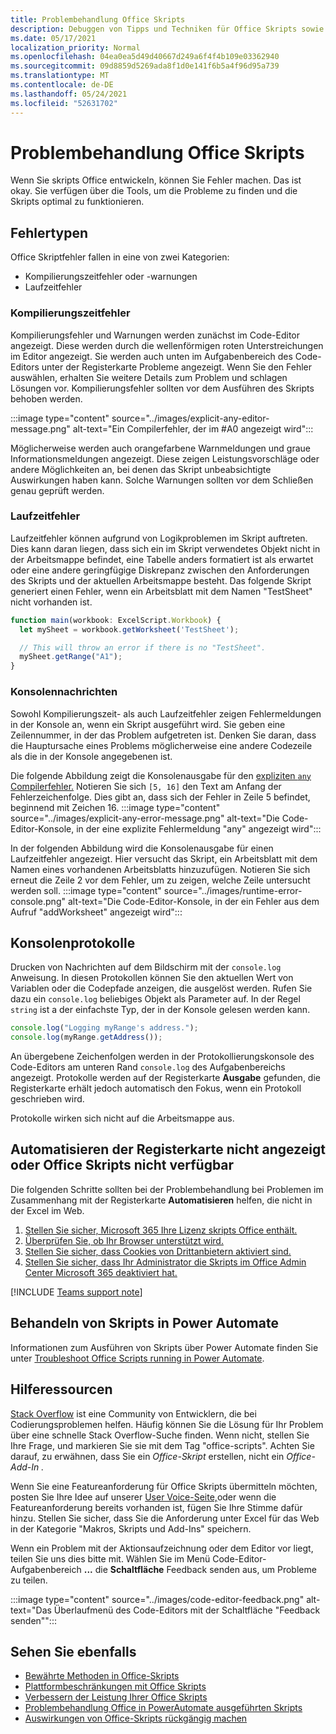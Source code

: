 ```yaml
---
title: Problembehandlung Office Skripts
description: Debuggen von Tipps und Techniken für Office Skripts sowie Hilferessourcen.
ms.date: 05/17/2021
localization_priority: Normal
ms.openlocfilehash: 04ea0ea5d49d40667d249a6f4f4b109e03362940
ms.sourcegitcommit: 09d8859d5269ada8f1d0e141f6b5a4f96d95a739
ms.translationtype: MT
ms.contentlocale: de-DE
ms.lasthandoff: 05/24/2021
ms.locfileid: "52631702"
---
```

# <a name="troubleshoot-office-scripts"></a>Problembehandlung Office Skripts

Wenn Sie skripts Office entwickeln, können Sie Fehler machen. Das ist okay. Sie verfügen über die Tools, um die Probleme zu finden und die Skripts optimal zu funktionieren.

## <a name="types-of-errors"></a>Fehlertypen

Office Skriptfehler fallen in eine von zwei Kategorien:

* Kompilierungszeitfehler oder -warnungen
* Laufzeitfehler

### <a name="compile-time-errors"></a>Kompilierungszeitfehler

Kompilierungsfehler und Warnungen werden zunächst im Code-Editor angezeigt. Diese werden durch die wellenförmigen roten Unterstreichungen im Editor angezeigt. Sie werden auch unten  im Aufgabenbereich des Code-Editors unter der Registerkarte Probleme angezeigt. Wenn Sie den Fehler auswählen, erhalten Sie weitere Details zum Problem und schlagen Lösungen vor. Kompilierungsfehler sollten vor dem Ausführen des Skripts behoben werden.

:::image type="content" source="../images/explicit-any-editor-message.png" alt-text="Ein Compilerfehler, der im #A0 angezeigt wird":::

Möglicherweise werden auch orangefarbene Warnmeldungen und graue Informationsmeldungen angezeigt. Diese zeigen Leistungsvorschläge oder andere Möglichkeiten an, bei denen das Skript unbeabsichtigte Auswirkungen haben kann. Solche Warnungen sollten vor dem Schließen genau geprüft werden.

### <a name="runtime-errors"></a>Laufzeitfehler

Laufzeitfehler können aufgrund von Logikproblemen im Skript auftreten. Dies kann daran liegen, dass sich ein im Skript verwendetes Objekt nicht in der Arbeitsmappe befindet, eine Tabelle anders formatiert ist als erwartet oder eine andere geringfügige Diskrepanz zwischen den Anforderungen des Skripts und der aktuellen Arbeitsmappe besteht. Das folgende Skript generiert einen Fehler, wenn ein Arbeitsblatt mit dem Namen "TestSheet" nicht vorhanden ist.

```TypeScript
function main(workbook: ExcelScript.Workbook) {
  let mySheet = workbook.getWorksheet('TestSheet');

  // This will throw an error if there is no "TestSheet".
  mySheet.getRange("A1");
}
```

### <a name="console-messages"></a>Konsolennachrichten

Sowohl Kompilierungszeit- als auch Laufzeitfehler zeigen Fehlermeldungen in der Konsole an, wenn ein Skript ausgeführt wird. Sie geben eine Zeilennummer, in der das Problem aufgetreten ist. Denken Sie daran, dass die Hauptursache eines Problems möglicherweise eine andere Codezeile als die in der Konsole angegebenen ist.

Die folgende Abbildung zeigt die Konsolenausgabe für den [expliziten `any` Compilerfehler.](../develop/typescript-restrictions.md) Notieren Sie sich `[5, 16]` den Text am Anfang der Fehlerzeichenfolge. Dies gibt an, dass sich der Fehler in Zeile 5 befindet, beginnend mit Zeichen 16.
:::image type="content" source="../images/explicit-any-error-message.png" alt-text="Die Code-Editor-Konsole, in der eine explizite Fehlermeldung &quot;any&quot; angezeigt wird":::

In der folgenden Abbildung wird die Konsolenausgabe für einen Laufzeitfehler angezeigt. Hier versucht das Skript, ein Arbeitsblatt mit dem Namen eines vorhandenen Arbeitsblatts hinzuzufügen. Notieren Sie sich erneut die Zeile 2 vor dem Fehler, um zu zeigen, welche Zeile untersucht werden soll.
:::image type="content" source="../images/runtime-error-console.png" alt-text="Die Code-Editor-Konsole, in der ein Fehler aus dem Aufruf &quot;addWorksheet&quot; angezeigt wird":::

## <a name="console-logs"></a>Konsolenprotokolle

Drucken von Nachrichten auf dem Bildschirm mit der `console.log` Anweisung. In diesen Protokollen können Sie den aktuellen Wert von Variablen oder die Codepfade anzeigen, die ausgelöst werden. Rufen Sie dazu ein `console.log` beliebiges Objekt als Parameter auf. In der Regel `string` ist a der einfachste Typ, der in der Konsole gelesen werden kann.

```TypeScript
console.log("Logging myRange's address.");
console.log(myRange.getAddress());
```

An übergebene Zeichenfolgen werden in der Protokollierungskonsole des Code-Editors am unteren Rand `console.log` des Aufgabenbereichs angezeigt. Protokolle werden auf der Registerkarte **Ausgabe** gefunden, die Registerkarte erhält jedoch automatisch den Fokus, wenn ein Protokoll geschrieben wird.

Protokolle wirken sich nicht auf die Arbeitsmappe aus.

## <a name="automate-tab-not-appearing-or-office-scripts-unavailable"></a>Automatisieren der Registerkarte nicht angezeigt oder Office Skripts nicht verfügbar

Die folgenden Schritte sollten bei der Problembehandlung bei Problemen im Zusammenhang mit der Registerkarte **Automatisieren** helfen, die nicht in der Excel im Web.

1. [Stellen Sie sicher, Microsoft 365 Ihre Lizenz skripts Office enthält.](../overview/excel.md#requirements)
1. [Überprüfen Sie, ob Ihr Browser unterstützt wird.](platform-limits.md#browser-support)
1. [Stellen Sie sicher, dass Cookies von Drittanbietern aktiviert sind.](platform-limits.md#third-party-cookies)
1. [Stellen Sie sicher, dass Ihr Administrator die Skripts im Office Admin Center Microsoft 365 deaktiviert hat.](/microsoft-365/admin/manage/manage-office-scripts-settings)

[!INCLUDE [Teams support note](../includes/teams-support-note.md)]

## <a name="troubleshoot-scripts-in-power-automate"></a>Behandeln von Skripts in Power Automate

Informationen zum Ausführen von Skripts über Power Automate finden Sie unter [Troubleshoot Office Scripts running in Power Automate](power-automate-troubleshooting.md).

## <a name="help-resources"></a>Hilferessourcen

[Stack Overflow](https://stackoverflow.com/questions/tagged/office-scripts) ist eine Community von Entwicklern, die bei Codierungsproblemen helfen. Häufig können Sie die Lösung für Ihr Problem über eine schnelle Stack Overflow-Suche finden. Wenn nicht, stellen Sie Ihre Frage, und markieren Sie sie mit dem Tag "office-scripts". Achten Sie darauf, zu erwähnen, dass Sie ein *Office-Skript* erstellen, nicht ein *Office-Add-In .*

Wenn Sie eine Featureanforderung für Office Skripts übermitteln möchten, posten Sie Ihre Idee auf unserer [User Voice-Seite,](https://excel.uservoice.com/forums/274580-excel-for-the-web?category_id=143439)oder wenn die Featureanforderung bereits vorhanden ist, fügen Sie Ihre Stimme dafür hinzu. Stellen Sie sicher, dass Sie die Anforderung unter Excel für das Web in der Kategorie "Makros, Skripts und Add-Ins" speichern.

Wenn ein Problem mit der Aktionsaufzeichnung oder dem Editor vor liegt, teilen Sie uns dies bitte mit. Wählen Sie im Menü Code-Editor-Aufgabenbereich **...** die **Schaltfläche** Feedback senden aus, um Probleme zu teilen.

:::image type="content" source="../images/code-editor-feedback.png" alt-text="Das Überlaufmenü des Code-Editors mit der Schaltfläche &quot;Feedback senden&quot;":::

## <a name="see-also"></a>Sehen Sie ebenfalls

- [Bewährte Methoden in Office-Skripts](../develop/best-practices.md)
- [Plattformbeschränkungen mit Office Skripts](platform-limits.md)
- [Verbessern der Leistung Ihrer Office Skripts](../develop/web-client-performance.md)
- [Problembehandlung Office in PowerAutomate ausgeführten Skripts](power-automate-troubleshooting.md)
- [Auswirkungen von Office-Skripts rückgängig machen](undo.md)
